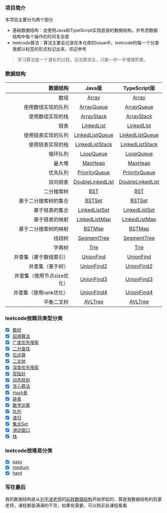 ### 项目简介
本项目主要分为两个部分
- 基础数据结构：会使用Java和TypeScript实现底层的数据结构，并考虑数据结构中每个操作的时间复杂度
- leetcode算法：算法主要会记录在本仓库的issue中，leetcode的每一个分类我都以标签的形式标记出来，欢迎参考

> 学习算法是一个漫长的过程，没法靠突击，只能一步一步慢慢积累。

### 数据结构
数据结构 | Java版 |  TypeScript版  
-:|:-:|:-:
数组 | [Array](./DataStructureJava/Array.java) | [Array](./DataStructureTypeScript/Array.ts) |
使用数组实现的队列 | [ArrayQueue](./DataStructureJava/ArrayQueue.java) | [ArrayQueue](./DataStructureTypeScript/ArrayQueue.ts) |
使用数组实现的栈 | [ArrayStack](./DataStructureJava/ArrayStack.java) | [ArrayStack](./DataStructureTypeScript/ArrayStack.ts) |
链表 | [LinkedList](./DataStructureJava/LinkedList.java) | [LinkedList](./DataStructureTypeScript/LinkedList.ts) |
使用链表实现的队列 | [LinkedListQueue](./DataStructureJava/LinkedListQueue.java) | [LinkedListQueue](./DataStructureTypeScript/LinkedListQueue.ts) |
使用链表实现的栈 | [LinkedListStack](./DataStructureJava/LinkedListStack.java) | [LinkedListStack](./DataStructureTypeScript/LinkedListStack.ts) |
循环队列 | [LoopQueue](./DataStructureJava/LoopQueue.java) | [LoopQueue](./DataStructureTypeScript/LoopQueue.ts) |
最大堆 | [MaxHeap](./DataStructureJava/MaxHeap.java) | [MaxHeap](./DataStructureTypeScript/MaxHeap.ts) |
优先队列 | [PriorityQueue](./DataStructureJava/PriorityQueue.java) | [PriorityQueue](./DataStructureTypeScript/PriorityQueue.ts) |
双向链表 | [DoubleLinkedList](./DataStructureJava/DoubleLinkedList.java) | [DoubleLinkedList](./DataStructureTypeScript/DoubleLinkedList.ts) |
二分搜索树 | [BST](./DataStructureJava/BST.java) | [BST](./DataStructureTypeScript/BST.ts) |
基于二分搜索树的集合 | [BSTSet](./DataStructureJava/BSTSet.java) | [BSTSet](./DataStructureTypeScript/BSTSet.ts) |
基于链表的集合 | [LinkedListSet](./DataStructureJava/LinkedListSet.java) | [LinkedListSet](./DataStructureTypeScript/LinkedListSet.ts) |
基于链表的映射 | [LinkedListMap](./DataStructureJava/LinkedListMap.java) | [LinkedListMap](./DataStructureTypeScript/LinkedListMap.ts) |
基于二分搜索树的映射 | [BSTMap](./DataStructureJava/BSTMap.java) | [BSTMap](./DataStructureTypeScript/BSTMap.ts) |
线段树 | [SegmentTree](./DataStructureJava/SegmentTree.java) | [SegmentTree](./DataStructureTypeScript/SegmentTree.ts) |
字典树 | [Trie](./DataStructureJava/Trie.java) | [Trie](./DataStructureTypeScript/Trie.ts) |
并查集（基于数组索引） | [UnionFind](./DataStructureJava/UnionFind.java) | [UnionFind](./DataStructureTypeScript/UnionFind.ts) |
并查集（基于树） | [UnionFind2](./DataStructureJava/UnionFind2.java) | [UnionFind2](./DataStructureTypeScript/UnionFind2.ts) |
并查集（使用节点size优化） | [UnionFind3](./DataStructureJava/UnionFind3.java) | [UnionFind3](./DataStructureTypeScript/UnionFind3.ts) |
并查集（使用rank优化） | [UnionFind4](./DataStructureJava/UnionFind4.java) | [UnionFind4](./DataStructureTypeScript/UnionFind4.ts) |
平衡二叉树 | [AVLTree](./DataStructureJava/AVLTree.java) | [AVLTree](./DataStructureTypeScript/AVLTree.ts) |

### leetcode按题目类型分类
- [x] [数组](https://github.com/GuoLizhi/algorithm/labels/Array)
- [x] [回溯算法](https://github.com/GuoLizhi/algorithm/labels/Backtracking)
- [x] [广度优先搜索](https://github.com/GuoLizhi/algorithm/labels/BFS)
- [x] [二分查找](https://github.com/GuoLizhi/algorithm/labels/Binary%20Search)
- [x] [位运算](https://github.com/GuoLizhi/algorithm/labels/Bit%20Manipulation)
- [x] [二叉树](https://github.com/GuoLizhi/algorithm/labels/Tree)
- [x] [深度优先搜索](https://github.com/GuoLizhi/algorithm/labels/DFS)
- [x] [双指针](https://github.com/GuoLizhi/algorithm/labels/Two%20Pointers)
- [x] [动态规划](https://github.com/GuoLizhi/algorithm/labels/DP)
- [x] [贪心算法](https://github.com/GuoLizhi/algorithm/labels/Greedy)
- [x] [Hash表](https://github.com/GuoLizhi/algorithm/labels/HashTable)
- [x] [链表](https://github.com/GuoLizhi/algorithm/labels/LinkedList)
- [x] [数学运算](https://github.com/GuoLizhi/algorithm/labels/Math)
- [x] [队列](https://github.com/GuoLizhi/algorithm/labels/Queue)
- [x] [递归](https://github.com/GuoLizhi/algorithm/labels/Recursion)
- [x] [集合Set](https://github.com/GuoLizhi/algorithm/labels/Set)
- [x] [滑动窗口](https://github.com/GuoLizhi/algorithm/labels/Sliding%20Window)
- [x] [栈](https://github.com/GuoLizhi/algorithm/labels/Stack)

### leetcode按难易分类
- [x] [easy](https://github.com/GuoLizhi/algorithm/labels/Easy)
- [x] [medium](https://github.com/GuoLizhi/algorithm/labels/Medium)
- [x] [hard](https://github.com/GuoLizhi/algorithm/labels/Hard)

### 写在最后
我的数据结构是从[刘宇波老师](https://github.com/liuyubobobo/)的[玩转数据结构](https://coding.imooc.com/class/207.html)开始学起的，算是我数据结构的启蒙老师，课程都是满满的干货，如果有需要，可以购买此课程看看